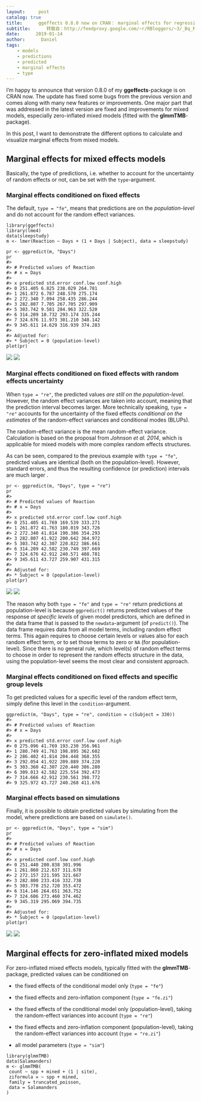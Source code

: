 ```yaml
---
layout:     post
catalog: true
title:      ggeffects 0.8.0 now on CRAN： marginal effects for regression models #rstats
subtitle:      转载自：http://feedproxy.google.com/~r/RBloggers/~3/_Bq_F_7AmEA/
date:      2019-01-14
author:      Daniel
tags:
    - models
    - predictions
    - predicted
    - marginal effects
    - type
---
```






I’m happy to announce that version 0.8.0 of my **ggeffects**-package is on CRAN now. The update has fixed some bugs from the previous version and comes along with many new features or improvements. One major part that was addressed in the latest version are fixed and improvements for mixed models, especially zero-inflated mixed models (fitted with the **glmmTMB**-package).

In this post, I want to demonstrate the different options to calculate and visualize marginal effects from mixed models.



## Marginal effects for mixed effects models

Basically, the type of predictions, i.e. whether to account for the uncertainty of random effects or not, can be set with the `type`-argument. 

### Marginal effects conditioned on fixed effects

The default, `type = "fe"`, means that predictions are on the *population-level* and do not account for the random effect variances.

```
library(ggeffects)
library(lme4)
data(sleepstudy)
m <- lmer(Reaction ~ Days + (1 + Days | Subject), data = sleepstudy)

pr <- ggpredict(m, "Days")
pr
#> 
#> # Predicted values of Reaction 
#> # x = Days 
#> 
#> x predicted std.error conf.low conf.high
#> 0 251.405 6.825 238.029 264.781
#> 1 261.872 6.787 248.570 275.174
#> 2 272.340 7.094 258.435 286.244
#> 3 282.807 7.705 267.705 297.909
#> 5 303.742 9.581 284.963 322.520
#> 6 314.209 10.732 293.174 335.244
#> 7 324.676 11.973 301.210 348.142
#> 9 345.611 14.629 316.939 374.283
#> 
#> Adjusted for:
#> * Subject = 0 (population-level)
plot(pr)
```

![](https://strengejacke.files.wordpress.com/2019/01/rplot.png?w=456)
![](https://strengejacke.files.wordpress.com/2019/01/rplot.png?w=456)


### Marginal effects conditioned on fixed effects with random effects uncertainty

When `type = "re"`, the predicted values *are still on the population-level*. However, the random effect variances are taken into account, meaning that the prediction interval becomes larger. More technically speaking, `type = "re"` accounts for the uncertainty of the fixed effects *conditional on the estimates* of the random-effect variances and conditional modes (BLUPs).

The random-effect variance is the mean random-effect variance. Calculation is based on the proposal from *Johnson et al. 2014*, which is applicable for mixed models with more complex random effects structures.

As can be seen, compared to the previous example with `type = "fe"`, predicted values are identical (both on the population-level). However, standard errors, and thus the resulting confidence (or prediction) intervals are much larger .

```
pr <- ggpredict(m, "Days", type = "re")
pr
#> 
#> # Predicted values of Reaction 
#> # x = Days 
#> 
#> x predicted std.error conf.low conf.high
#> 0 251.405 41.769 169.539 333.271
#> 1 261.872 41.763 180.019 343.726
#> 2 272.340 41.814 190.386 354.293
#> 3 282.807 41.922 200.642 364.972
#> 5 303.742 42.307 220.822 386.661
#> 6 314.209 42.582 230.749 397.669
#> 7 324.676 42.912 240.571 408.781
#> 9 345.611 43.727 259.907 431.315
#> 
#> Adjusted for:
#> * Subject = 0 (population-level)
plot(pr)
```

![](https://strengejacke.files.wordpress.com/2019/01/rplot01.png?w=456)
![](https://strengejacke.files.wordpress.com/2019/01/rplot01.png?w=456)


The reason why both `type = "fe"` and `type = "re"` return predictions at population-level is because `ggpredict()` returns predicted values of the response *at specific levels* of given model predictors, which are defined in the data frame that is passed to the `newdata`-argument (of `predict()`). The data frame requires data from all model terms, including random effect terms. This again requires to choose certain levels or values also for each random effect term, or to set those terms to zero or `NA` (for population-level). Since there is no general rule, which level(s) of random effect terms to choose in order to represent the random effects structure in the data, using the population-level seems the most clear and consistent approach.

### Marginal effects conditioned on fixed effects and specific group levels

To get predicted values for a specific level of the random effect term, simply define this level in the `condition`-argument.

```
ggpredict(m, "Days", type = "re", condition = c(Subject = 330))
#> 
#> # Predicted values of Reaction 
#> # x = Days 
#> 
#> x predicted std.error conf.low conf.high
#> 0 275.096 41.769 193.230 356.961
#> 1 280.749 41.763 198.895 362.602
#> 2 286.402 41.814 204.448 368.355
#> 3 292.054 41.922 209.889 374.220
#> 5 303.360 42.307 220.440 386.280
#> 6 309.013 42.582 225.554 392.473
#> 7 314.666 42.912 230.561 398.772
#> 9 325.972 43.727 240.268 411.676
```

### Marginal effects based on simulations

Finally, it is possible to obtain predicted values by simulating from the model, where predictions are based on `simulate()`.

```
pr <- ggpredict(m, "Days", type = "sim")
pr
#> 
#> # Predicted values of Reaction 
#> # x = Days 
#> 
#> x predicted conf.low conf.high
#> 0 251.440 200.838 301.996
#> 1 261.860 212.637 311.678
#> 2 272.157 221.595 321.667
#> 3 282.800 233.416 332.738
#> 5 303.770 252.720 353.472
#> 6 314.146 264.651 363.752
#> 7 324.606 273.460 374.462
#> 9 345.319 295.069 394.735
#> 
#> Adjusted for:
#> * Subject = 0 (population-level)
plot(pr)
```

![](https://strengejacke.files.wordpress.com/2019/01/rplot02.png?w=456)
![](https://strengejacke.files.wordpress.com/2019/01/rplot02.png?w=456)


## Marginal effects for zero-inflated mixed models

For zero-inflated mixed effects models, typically fitted with the **glmmTMB**-package, predicted values can be conditioned on

- the fixed effects of the conditional model only (`type = "fe"`)

- the fixed effects and zero-inflation component (`type = "fe.zi"`)

- the fixed effects of the conditional model only (population-level), taking the random-effect variances into account (`type = "re"`)

- the fixed effects and zero-inflation component (population-level), taking the random-effect variances into account (`type = "re.zi"`)

- all model parameters (`type = "sim"`)


```
library(glmmTMB)
data(Salamanders)
m <- glmmTMB(
 count ~ spp + mined + (1 | site), 
 ziformula = ~ spp + mined, 
 family = truncated_poisson, 
 data = Salamanders
)
```
